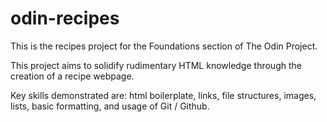 # odin-recipes
This is the recipes project for the Foundations section of The Odin Project.

This project aims to solidify rudimentary HTML knowledge through the creation
of a recipe webpage.

Key skills demonstrated are: html boilerplate, links, file structures, images, lists, basic formatting, and usage of Git / Github.
